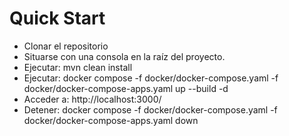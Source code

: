 # Quick Start
* Clonar el repositorio
* Situarse con una consola en la raíz del proyecto.
* Ejecutar: mvn clean install
* Ejecutar: docker compose -f docker/docker-compose.yaml -f docker/docker-compose-apps.yaml up --build -d
* Acceder a: http://localhost:3000/
* Detener: docker compose -f docker/docker-compose.yaml -f docker/docker-compose-apps.yaml down

